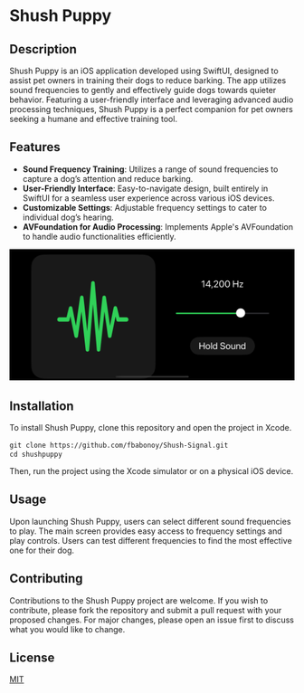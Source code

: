 # Shush Puppy

## Description
Shush Puppy is an iOS application developed using SwiftUI, designed to assist pet owners in training their dogs to reduce barking. The app utilizes sound frequencies to gently and effectively guide dogs towards quieter behavior. Featuring a user-friendly interface and leveraging advanced audio processing techniques, Shush Puppy is a perfect companion for pet owners seeking a humane and effective training tool.

## Features
- **Sound Frequency Training**: Utilizes a range of sound frequencies to capture a dog’s attention and reduce barking.
- **User-Friendly Interface**: Easy-to-navigate design, built entirely in SwiftUI for a seamless user experience across various iOS devices.
- **Customizable Settings**: Adjustable frequency settings to cater to individual dog’s hearing.
- **AVFoundation for Audio Processing**: Implements Apple's AVFoundation to handle audio functionalities efficiently.

![Dog](Landscape.png)

## Installation
To install Shush Puppy, clone this repository and open the project in Xcode. 
```
git clone https://github.com/fbabonoy/Shush-Signal.git
cd shushpuppy
```
Then, run the project using the Xcode simulator or on a physical iOS device.

## Usage
Upon launching Shush Puppy, users can select different sound frequencies to play. The main screen provides easy access to frequency settings and play controls. Users can test different frequencies to find the most effective one for their dog.

## Contributing
Contributions to the Shush Puppy project are welcome. If you wish to contribute, please fork the repository and submit a pull request with your proposed changes. For major changes, please open an issue first to discuss what you would like to change.

## License
[MIT](https://choosealicense.com/licenses/mit/)
